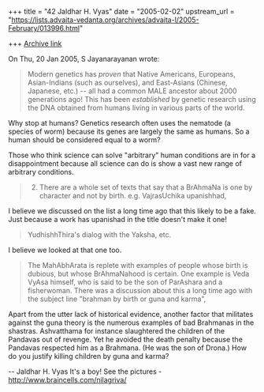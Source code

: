 +++
title = "42 Jaldhar H. Vyas"
date = "2005-02-02"
upstream_url = "https://lists.advaita-vedanta.org/archives/advaita-l/2005-February/013996.html"

+++
[Archive link](https://lists.advaita-vedanta.org/archives/advaita-l/2005-February/013996.html)

On Thu, 20 Jan 2005, S Jayanarayanan wrote:

> Modern genetics has *proven* that Native Americans, Europeans,
> Asian-Indians (such as ourselves), and East-Asians (Chinese, Japanese,
> etc.) -- all had a common MALE ancestor about 2000 generations ago!
> This has been *established* by genetic research using the DNA obtained
> from humans living in various parts of the world.

Why stop at humans?  Genetics research often uses the nematode (a species
of worm) because its genes are largely the same as humans.  So a human
should be considered equal to a worm?

Those who think science can solve "arbitrary" human conditions are in for
a disappointment because all science can do is show a vast new range of
arbitrary conditions.


> 2) There are a whole set of texts that say that a BrAhmaNa is one by
> character and not by birth. e.g. VajrasUchika upanishhad,

I believe we discussed on the list a long time ago that this likely to be
a fake.  Just because a work has upanishad in the title doesn't make it
one!

> YudhishhThira's dialog with the Yaksha, etc.

I believe we looked at that one too.

> The MahAbhArata is replete
> with examples of people whose birth is dubious, but whose BrAhmaNahood
> is certain. One example is Veda VyAsa himself, who is said to be the
> son of ParAshara and a fisherwoman. There was a discussion about this a
> long time ago with the subject line "brahman by birth or guna and
> karma",

Apart from the utter lack of historical evidence, another factor that
militates against the guna theory is the numerous examples of bad
Brahmanas in the shastras.  Ashvatthama for instance slaughtered the
children of the Pandavas out of revenge.  Yet he avoided the death
penalty because the Pandavas respected him as a Brahmana.  (He was the
son of Drona.) How do you justify killing children by guna and karma?

-- 
Jaldhar H. Vyas <jaldhar at braincells.com>
It's a boy! See the pictures - http://www.braincells.com/nilagriva/

